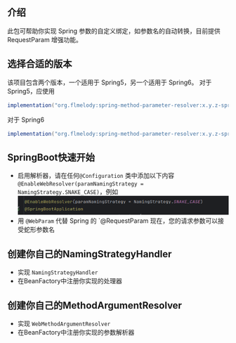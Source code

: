## 介绍

此包可帮助你实现 Spring 参数的自定义绑定，如参数名的自动转换，目前提供 RequestParam 增强功能。

## 选择合适的版本

该项目包含两个版本，一个适用于 Spring5，另一个适用于 Spring6。
对于 Spring5，应使用

```groovy kotlin
implementation("org.flmelody:spring-method-parameter-resolver:x.y.z-spring5")
```

对于 Spring6

```groovy kotlin
implementation("org.flmelody:spring-method-parameter-resolver:x.y.z-spring6")
```

## SpringBoot快速开始

- 启用解析器，请在任何`@Configuration`
  类中添加以下内容`@EnableWebResolver(paramNamingStrategy = NamingStrategy.SNAKE_CASE)`，例如
  ![img.png](img.png)
- 用 `@WebParam` 代替 Spring 的 `@RequestParam
  现在，您的请求参数可以接受蛇形参数名

## 创建你自己的NamingStrategyHandler

- 实现 `NamingStrategyHandler`
- 在BeanFactory中注册你实现的处理器

## 创建你自己的MethodArgumentResolver

- 实现 `WebMethodArgumentResolver`
- 在BeanFactory中注册你实现的参数解析器
